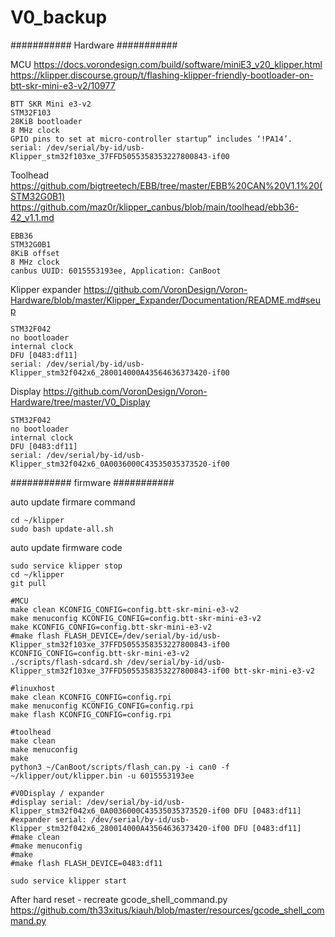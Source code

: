 # V0_backup

########### Hardware ###########

MCU
https://docs.vorondesign.com/build/software/miniE3_v20_klipper.html
https://klipper.discourse.group/t/flashing-klipper-friendly-bootloader-on-btt-skr-mini-e3-v2/10977
	
	BTT SKR Mini e3-v2
	STM32F103
	28KiB bootloader
	8 MHz clock
	GPIO pins to set at micro-controller startup” includes ‘!PA14’.
	serial: /dev/serial/by-id/usb-Klipper_stm32f103xe_37FFD5055358353227800843-if00
 


Toolhead
https://github.com/bigtreetech/EBB/tree/master/EBB%20CAN%20V1.1%20(STM32G0B1) 
	https://github.com/maz0r/klipper_canbus/blob/main/toolhead/ebb36-42_v1.1.md 
	
	EBB36 
	STM32G0B1
	8KiB offset
	8 MHz clock
	canbus UUID: 6015553193ee, Application: CanBoot
	

Klipper expander
https://github.com/VoronDesign/Voron-Hardware/blob/master/Klipper_Expander/Documentation/README.md#seup 
	
	STM32F042
	no bootloader
	internal clock
	DFU [0483:df11]
	serial: /dev/serial/by-id/usb-Klipper_stm32f042x6_280014000A43564636373420-if00 
	

Display
https://github.com/VoronDesign/Voron-Hardware/tree/master/V0_Display

	STM32F042
	no bootloader
	internal clock
	DFU [0483:df11]
	serial: /dev/serial/by-id/usb-Klipper_stm32f042x6_0A0036000C43535035373520-if00

########### firmware ###########

auto update firmare command
~~~~~~~~~~~~~~~~~~~~~~~~~
cd ~/klipper
sudo bash update-all.sh
~~~~~~~~~~~~~~~~~~~~~~~~~
auto update firmware code
~~~~~~~~~~~~~~~~~~~~~~~~~
sudo service klipper stop
cd ~/klipper
git pull

#MCU
make clean KCONFIG_CONFIG=config.btt-skr-mini-e3-v2
make menuconfig KCONFIG_CONFIG=config.btt-skr-mini-e3-v2
make KCONFIG_CONFIG=config.btt-skr-mini-e3-v2
#make flash FLASH_DEVICE=/dev/serial/by-id/usb-Klipper_stm32f103xe_37FFD5055358353227800843-if00 KCONFIG_CONFIG=config.btt-skr-mini-e3-v2
./scripts/flash-sdcard.sh /dev/serial/by-id/usb-Klipper_stm32f103xe_37FFD5055358353227800843-if00 btt-skr-mini-e3-v2 

#linuxhost
make clean KCONFIG_CONFIG=config.rpi
make menuconfig KCONFIG_CONFIG=config.rpi
make flash KCONFIG_CONFIG=config.rpi

#toolhead
make clean 
make menuconfig 
make 
python3 ~/CanBoot/scripts/flash_can.py -i can0 -f ~/klipper/out/klipper.bin -u 6015553193ee

#V0Display / expander
#display serial: /dev/serial/by-id/usb-Klipper_stm32f042x6_0A0036000C43535035373520-if00 DFU [0483:df11]
#expander serial: /dev/serial/by-id/usb-Klipper_stm32f042x6_280014000A43564636373420-if00 DFU [0483:df11]
#make clean 
#make menuconfig 
#make
#make flash FLASH_DEVICE=0483:df11 

sudo service klipper start
~~~~~~~~~~~~~~~~~~~~~~~~~~~~~~~~~~

After hard reset - recreate gcode_shell_command.py
https://github.com/th33xitus/kiauh/blob/master/resources/gcode_shell_command.py
	
